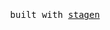 <br />
<br />
<br />
<br />
<br />
<br />
<br />
<br />
<br />
<br />
<br />
<br />
<div style="color: #111; margin: auto; width: 100%; text-align: center; font-family: monospace">
  built with <a href="https://github.com/jxv/stagen" style="color: #111">stagen</a>
</div>
<br />
<br />
<br />
